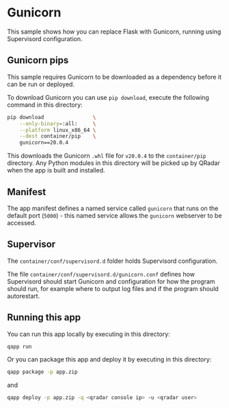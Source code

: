 # Gunicorn

This sample shows how you can replace Flask with Gunicorn, running using Supervisord configuration.

## Gunicorn pips

This sample requires Gunicorn to be downloaded as a dependency before it can be run or deployed.

To download Gunicorn you can use `pip download`, execute the following command in this directory:

```bash
pip download                \
    --only-binary=:all:     \
    --platform linux_x86_64 \
    --dest container/pip    \
    gunicorn==20.0.4
```

This downloads the Gunicorn `.whl` file for `v20.0.4` to the `container/pip` directory. Any Python modules in this
directory will be picked up by QRadar when the app is built and installed.

## Manifest

The app manifest defines a named service called `gunicorn` that runs on the default port (`5000`) - this named service
allows the `gunicorn` webserver to be accessed.

## Supervisor

The `container/conf/supervisord.d` folder holds Supervisord configuration.

The file `container/conf/supervisord.d/gunicorn.conf` defines how Supervisord should start Gunicorn and configuration
for how the program should run, for example where to output log files and if the program should autorestart.

## Running this app

You can run this app locally by executing in this directory:

```bash
qapp run
```

Or you can package this app and deploy it by executing in this directory:

```bash
qapp package -p app.zip
```

and

```bash
qapp deploy -p app.zip -q <qradar console ip> -u <qradar user>
```
